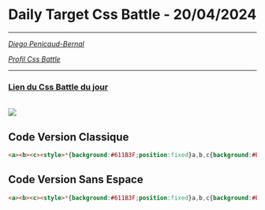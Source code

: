 # Daily Target Css Battle - 20/04/2024

<hr>

[<em>Diego Penicaud-Bernal</em>](https://github.com/Diego-PB)

[<em>Profil Css Battle</em>](https://cssbattle.dev/player/diegopb)

<hr>

### [Lien du Css Battle du jour](https://cssbattle.dev/play/fvqOMzZlhDiOXTHbrPRG)

<br>
<img src="https://firebasestorage.googleapis.com/v0/b/cssbattleapp.appspot.com/o/user%2Fummd3POvEDfFyeFvVdOMG3OOrwE2%2Ftargets%2Ftarget_TqDJ5H8.png?alt=media">

## Code Version Classique

```html
<a><b><c><style>*{background:#611B3F;position:fixed}a,b,c{background:#BE3184;width:300;height:200;border-radius:90q;left:200;top:-100}b{left:-100;top:200}c{width:100;height:100;left:150;top:100
```

## Code Version Sans Espace

```html
<a><b><c><style>*{background:#611B3F;position:fixed}a,b,c{background:#BE3184;width:300;height:200;border-radius:90q;left:200;top:-100}b{left:-100;top:200}c{width:100;height:100;left:150;top:100
```